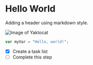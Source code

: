 # Hello World

Adding a header using markdown style.

![Image of Yaktocat](https://octodex.github.com/images/yaktocat.png)

``` javascript
var myVar = "Hello, world!";
```

- [x] Create a task list
- [ ] Complete this step
